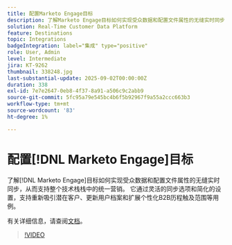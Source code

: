 ```yaml
---
title: 配置Marketo Engage目标
description: 了解Marketo Engage目标如何实现受众数据和配置文件属性的无缝实时同步，从而助力您跨技术栈栈进行统一营销。
solution: Real-Time Customer Data Platform
feature: Destinations
topic: Integrations
badgeIntegration: label="集成" type="positive"
role: User, Admin
level: Intermediate
jira: KT-9262
thumbnail: 338248.jpg
last-substantial-update: 2025-09-02T00:00:00Z
duration: 338
exl-id: 7e7e2647-0eb8-4f37-8a91-a506c9c2abb9
source-git-commit: 5fc95a79e545bc4b6f5b92967f9a55a2ccc663b3
workflow-type: tm+mt
source-wordcount: '83'
ht-degree: 1%

---
```


# 配置[!DNL Marketo Engage]目标

了解[!DNL Marketo Engage]目标如何实现受众数据和配置文件属性的无缝实时同步，从而支持整个技术栈栈中的统一营销。 它通过灵活的同步选项和简化的设置，支持重新吸引潜在客户、更新用户档案和扩展个性化B2B历程触及范围等用例。

有关详细信息，请查阅[文档](https://experienceleague.adobe.com/zh-hans/docs/experience-platform/destinations/catalog/adobe/marketo-engage-connection)。

>[!VIDEO](https://video.tv.adobe.com/v/338248?learn=on&enablevpops)

